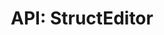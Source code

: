 ---
comment: "/**\n * A struct editor for editing any arbitrary object value\n *\n * @description Example:\n * <pre>\n * {\n *     \"myStruct\": {\n *         \"label\": \"My struct\",\n *         \"tabId\": \"content\",\n *         \"schemaId\": \"struct\",\n *         \"config\": {\n *             \"struct\": {\n *                 \"myString\": {\n *                     \"label\": \"My string\",\n *                     \"schemaId\": \"string\"\n *                 },\n *                 \"myArray\": {\n *                     \"label\": \"My array\",\n *                     \"schemaId\": \"array\",\n *                     \"config\": {\n *                         \"allowedSchemas\": [ \"string\", \"mediaReference\", \"myCustomSchema\" ]\n *                     }\n *                 }\n *             }\n *         }\n *     }\n * }\n * </pre>\n *\n * @memberof HashBrown.Client.Views.Editors.FieldEditors\n */"
meta:
    range:
        - 1084
        - 14819
    filename: StructEditor.js
    lineno: 39
    columnno: 0
    path: /home/mrzapp/Development/Web/hashbrown-cms/src/Client/Views/Editors/FieldEditors
    code:
        id: astnode100019241
        name: StructEditor
        type: ClassDeclaration
        paramnames:
            - params
classdesc: 'A struct editor for editing any arbitrary object value'
description: 'A struct editor for editing any arbitrary object value'
memberof: HashBrown.Client.Views.Editors.FieldEditors
name: StructEditor
longname: HashBrown.Client.Views.Editors.FieldEditors.StructEditor
kind: class
scope: static
params: []
methods:
    -
        comment: "/**\n     * Event: Change value\n     *\n     * @param {Object} newValue\n     * @param {String} key\n     * @param {Object} keySchema\n     * @param {Boolean} isSilent\n     */"
        meta:
            range:
                - 1559
                - 2116
            filename: StructEditor.js
            lineno: 59
            columnno: 4
            path: /home/mrzapp/Development/Web/hashbrown-cms/src/Client/Views/Editors/FieldEditors
            code:
                id: astnode100019278
                name: 'StructEditor#onChange'
                type: MethodDefinition
                paramnames:
                    - newValue
                    - key
                    - keySchema
                    - isSilent
            vars:
                "": null
        description: 'Event: Change value'
        params:
            -
                type:
                    names:
                        - Object
                name: newValue
            -
                type:
                    names:
                        - String
                name: key
            -
                type:
                    names:
                        - Object
                name: keySchema
            -
                type:
                    names:
                        - Boolean
                name: isSilent
        name: onChange
        longname: 'HashBrown.Client.Views.Editors.FieldEditors.StructEditor#onChange'
        kind: function
        memberof: HashBrown.Client.Views.Editors.FieldEditors.StructEditor
        scope: instance
    -
        comment: "/**\n     * Renders the config editor\n     *\n     * @param {Object} config\n     *\n     * @returns {HTMLElement} Element\n     */"
        meta:
            range:
                - 2253
                - 12532
            filename: StructEditor.js
            lineno: 83
            columnno: 4
            path: /home/mrzapp/Development/Web/hashbrown-cms/src/Client/Views/Editors/FieldEditors
            code:
                id: astnode100019359
                name: StructEditor.renderConfigEditor
                type: MethodDefinition
                paramnames:
                    - config
            vars:
                "": null
        description: 'Renders the config editor'
        params:
            -
                type:
                    names:
                        - Object
                name: config
        returns:
            -
                type:
                    names:
                        - HTMLElement
                description: Element
        name: renderConfigEditor
        longname: HashBrown.Client.Views.Editors.FieldEditors.StructEditor.renderConfigEditor
        kind: function
        memberof: HashBrown.Client.Views.Editors.FieldEditors.StructEditor
        scope: static
    -
        comment: "/**\n     * Renders this editor\n     */"
        meta:
            range:
                - 12580
                - 14813
            filename: StructEditor.js
            lineno: 261
            columnno: 3
            path: /home/mrzapp/Development/Web/hashbrown-cms/src/Client/Views/Editors/FieldEditors
            code:
                id: astnode100020015
                name: 'StructEditor#template'
                type: MethodDefinition
                paramnames: []
            vars:
                "": null
        description: 'Renders this editor'
        name: template
        longname: 'HashBrown.Client.Views.Editors.FieldEditors.StructEditor#template'
        kind: function
        memberof: HashBrown.Client.Views.Editors.FieldEditors.StructEditor
        scope: instance
        params: []
shortname: StructEditor
layout: docPage
permalink: /docs/hashbrown/client/views/editors/fieldeditors/structeditor/
title: 'API: StructEditor'

---